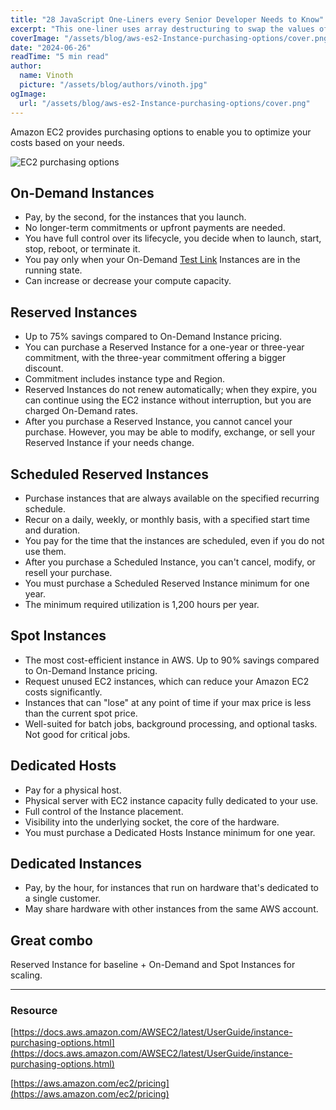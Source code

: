 ```yaml
---
title: "28 JavaScript One-Liners every Senior Developer Needs to Know"
excerpt: "This one-liner uses array destructuring to swap the values of a and b without needing a temporary variable."
coverImage: "/assets/blog/aws-es2-Instance-purchasing-options/cover.png"
date: "2024-06-26"
readTime: "5 min read"
author:
  name: Vinoth
  picture: "/assets/blog/authors/vinoth.jpg"
ogImage:
  url: "/assets/blog/aws-es2-Instance-purchasing-options/cover.png"
---
```


Amazon EC2 provides purchasing options to enable you to optimize your costs based on your needs.

![EC2 purchasing options](/assets/blog/aws-es2-Instance-purchasing-options/ec2-launch-types.jpg)

## On-Demand Instances

- Pay, by the second, for the instances that you launch.
- No longer-term commitments or upfront payments are needed.
- You have full control over its lifecycle, you decide when to launch, start, stop, reboot, or terminate it.
- You pay only when your On-Demand [Test Link](https://aws.amazon.com/ec2/pricing) Instances are in the running state.
- Can increase or decrease your compute capacity.

## Reserved Instances

- Up to 75% savings compared to On-Demand Instance pricing.
- You can purchase a Reserved Instance for a one-year or three-year commitment, with the three-year commitment offering a bigger discount.
- Commitment includes instance type and Region.
- Reserved Instances do not renew automatically; when they expire, you can continue using the EC2 instance without interruption, but you are charged On-Demand rates.
- After you purchase a Reserved Instance, you cannot cancel your purchase. However, you may be able to modify, exchange, or sell your Reserved Instance if your needs change.

## Scheduled Reserved Instances

- Purchase instances that are always available on the specified recurring schedule.
- Recur on a daily, weekly, or monthly basis, with a specified start time and duration.
- You pay for the time that the instances are scheduled, even if you do not use them.
- After you purchase a Scheduled Instance, you can't cancel, modify, or resell your purchase.
- You must purchase a Scheduled Reserved Instance minimum for one year.
- The minimum required utilization is 1,200 hours per year.

## Spot Instances

- The most cost-efficient instance in AWS. Up to 90% savings compared to On-Demand Instance pricing.
- Request unused EC2 instances, which can reduce your Amazon EC2 costs significantly.
- Instances that can "lose" at any point of time if your max price is less than the current spot price.
- Well-suited for batch jobs, background processing, and optional tasks. Not good for critical jobs.

## Dedicated Hosts

- Pay for a physical host.
- Physical server with EC2 instance capacity fully dedicated to your use.
- Full control of the Instance placement.
- Visibility into the underlying socket, the core of the hardware.
- You must purchase a Dedicated Hosts Instance minimum for one year.

## Dedicated Instances

- Pay, by the hour, for instances that run on hardware that's dedicated to a single customer.
- May share hardware with other instances from the same AWS account.

## Great combo

Reserved Instance for baseline + On-Demand and Spot Instances for scaling.

---

### Resource

[https://docs.aws.amazon.com/AWSEC2/latest/UserGuide/instance-purchasing-options.html](https://docs.aws.amazon.com/AWSEC2/latest/UserGuide/instance-purchasing-options.html)

[https://aws.amazon.com/ec2/pricing](https://aws.amazon.com/ec2/pricing)
